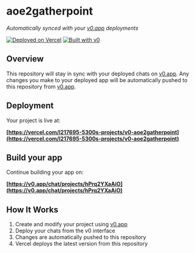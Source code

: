 # aoe2gatherpoint

*Automatically synced with your [v0.app](https://v0.app) deployments*

[![Deployed on Vercel](https://img.shields.io/badge/Deployed%20on-Vercel-black?style=for-the-badge&logo=vercel)](https://vercel.com/l217695-5300s-projects/v0-aoe2gatherpoint)
[![Built with v0](https://img.shields.io/badge/Built%20with-v0.app-black?style=for-the-badge)](https://v0.app/chat/projects/hPrq2YXaAiO)

## Overview

This repository will stay in sync with your deployed chats on [v0.app](https://v0.app).
Any changes you make to your deployed app will be automatically pushed to this repository from [v0.app](https://v0.app).

## Deployment

Your project is live at:

**[https://vercel.com/l217695-5300s-projects/v0-aoe2gatherpoint](https://vercel.com/l217695-5300s-projects/v0-aoe2gatherpoint)**

## Build your app

Continue building your app on:

**[https://v0.app/chat/projects/hPrq2YXaAiO](https://v0.app/chat/projects/hPrq2YXaAiO)**

## How It Works

1. Create and modify your project using [v0.app](https://v0.app)
2. Deploy your chats from the v0 interface
3. Changes are automatically pushed to this repository
4. Vercel deploys the latest version from this repository